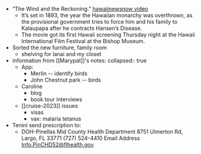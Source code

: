 - “The Wind and the Reckoning.” [hawaiinewsnow video](https://www.hawaiinewsnow.com/2022/11/04/motion-picture-made-hawaii-about-little-known-piece-hawaiian-history-gets-its-local-debut/)
	- It’s set in 1893, the year the Hawaiian monarchy was overthrown, as the provisional government tries to force him and his family to Kalaupapa after he contracts Hansen’s Disease.
	- The movie got its first Hawaii screening Thursday night at the Hawaii International Film Festival at the Bishop Museum.
- Sorted the new furniture, family room
	- shelving for lanai and my closet
- information from [[Marypat]]'s notes:
  collapsed:: true
	- App:
		- Merlin -- identify birds
		- John Chestnut park -- birds
	- Caroline
		- blog
		- book tour interviews
	- [[cruise-2023]] issues
		- visas
		- vax: malaria tetanus
- Tenini send prescription to:
	- DOH-Pinellas Mid County Health Department
	  8751 Ulmerton Rd, Largo, FL 33771
	  (727) 524-4410
	  Email Address
	    Info.PinCHD52@flhealth.gov